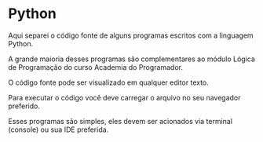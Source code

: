 Python
=====================

Aqui separei o código fonte de alguns programas escritos com a linguagem Python.

A grande maioria desses programas são complementares ao módulo Lógica de Programação do curso Academia do Programador.

O código fonte pode ser visualizado em qualquer editor texto.

Para executar o código você deve carregar o arquivo no seu navegador preferido.

Esses programas são simples, eles devem ser acionados via terminal (console) ou sua IDE preferida.

